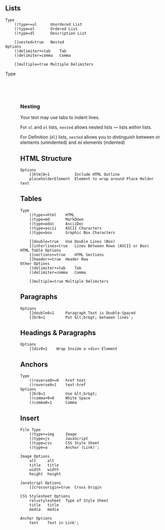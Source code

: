 ## Lists

```
Type
	()type+=ul		Unordered List
	()type=ol		Ordered List
	()type=dl		Description List

	[]nested=true	Nested
Options
	()delimiter+=tab	Tab
	()delimiter=comma	Comma

	[]multiple=true	Multiple Delimiters
```

Type	<ul><br><ol><br>



### Nesting

Your text may use tabs to indent lines.

For `ul` and `ol` lists, `nested` allows nested lists — lists within lists.

For Definition (`dl`) lists, `nested` allows you to distinguish between `dt` elements (unindented) and `dd` elements (indented)



## HTML Structure

```
Options
	[]html0=1			Include HTML Outline
	placeholderElement	Element to wrap around Place Holder text
```

## Tables

```
Type
	()type+=html	HTML
	()type=md		MarkDown
	()type=adoc		AsciiDoc
	()type=ascii	ASCII Characters
	()type=box		Graphic Box Characters

	[]double=true	Use Double Lines (Box)
	[]interlines=true	Lines Between Rows (ASCII or Box)
HTML Table Options
	[]sections+=true	HTML Sections
	[]header+=true	Header Row
Other Options
	()delimiter+=tab	Tab
	()delimiter=comma	Comma

	[]multiple=true	Multiple Delimiters
```

## Paragraphs

```
Options
	[]double0=1		Paragraph Text is Double-Spaced
	[]br0=1			Put &lt;br&gt; between lines`;
```

## Headings & Paragraphs

```
Options
	[]div0=1	Wrap Inside a <div> Element
```

## Anchors

```
Type
	()reverse0+=0	href text
	()reverse0=1	text-href
Options
	[]br0=1			Use &lt;br&gt;
	()comma+0=0		White Space
	()comma0=1		Comma
```

## Insert

```
File Type
	()type+=img		Image
	()type=js		JavaScript
	()type=css		CSS Style Sheet
	()type=a		Anchor (Link)';

Image Options
	alt		alt
	title	title
	width	width
	height	height

JavaScript Options
	[]crossorigin=true	Cross Origin

CSS Stylesheet Options
	rel=stylesheet	Type of Style Sheet
	title	title
	media	media

Anchor Options
	text	Text in Link';
```
